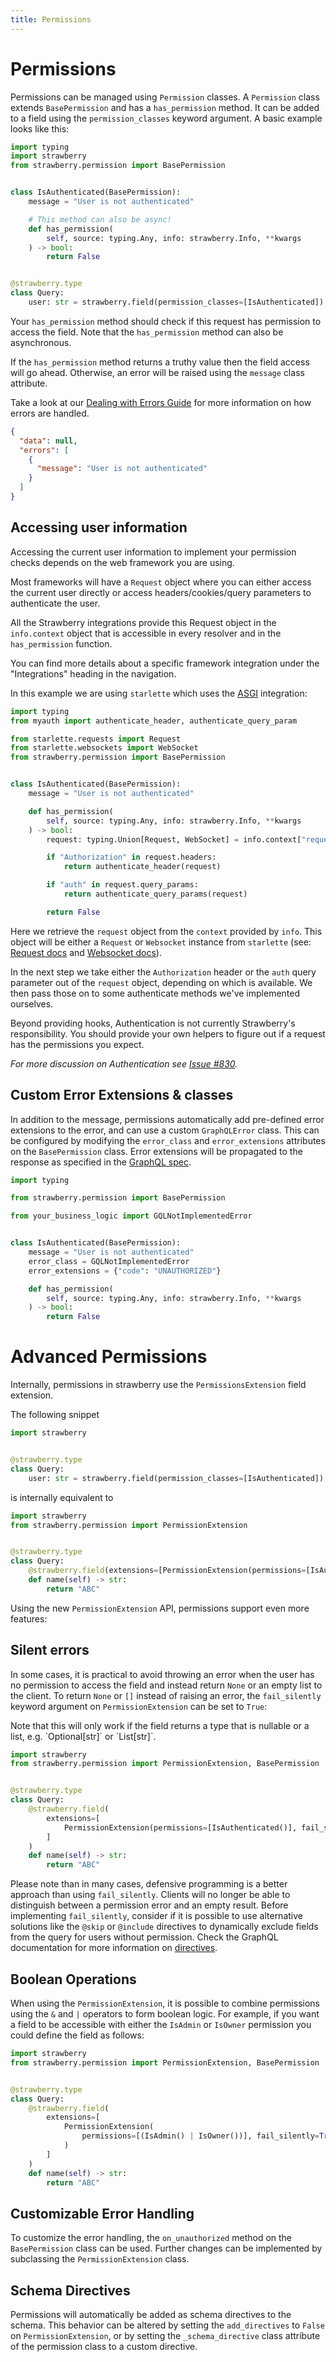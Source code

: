 ```yaml
---
title: Permissions
---
```


# Permissions

Permissions can be managed using `Permission` classes. A `Permission` class
extends `BasePermission` and has a `has_permission` method. It can be added to a
field using the `permission_classes` keyword argument. A basic example looks
like this:

```python
import typing
import strawberry
from strawberry.permission import BasePermission


class IsAuthenticated(BasePermission):
    message = "User is not authenticated"

    # This method can also be async!
    def has_permission(
        self, source: typing.Any, info: strawberry.Info, **kwargs
    ) -> bool:
        return False


@strawberry.type
class Query:
    user: str = strawberry.field(permission_classes=[IsAuthenticated])
```

Your `has_permission` method should check if this request has permission to
access the field. Note that the `has_permission` method can also be
asynchronous.

If the `has_permission` method returns a truthy value then the field access will
go ahead. Otherwise, an error will be raised using the `message` class
attribute.

Take a look at our [Dealing with Errors Guide](/docs/guides/errors) for more
information on how errors are handled.

```json
{
  "data": null,
  "errors": [
    {
      "message": "User is not authenticated"
    }
  ]
}
```

## Accessing user information

Accessing the current user information to implement your permission checks
depends on the web framework you are using.

Most frameworks will have a `Request` object where you can either access the
current user directly or access headers/cookies/query parameters to authenticate
the user.

All the Strawberry integrations provide this Request object in the
`info.context` object that is accessible in every resolver and in the
`has_permission` function.

You can find more details about a specific framework integration under the
"Integrations" heading in the navigation.

In this example we are using `starlette` which uses the
[ASGI](/docs/integrations/asgi) integration:

```python
import typing
from myauth import authenticate_header, authenticate_query_param

from starlette.requests import Request
from starlette.websockets import WebSocket
from strawberry.permission import BasePermission


class IsAuthenticated(BasePermission):
    message = "User is not authenticated"

    def has_permission(
        self, source: typing.Any, info: strawberry.Info, **kwargs
    ) -> bool:
        request: typing.Union[Request, WebSocket] = info.context["request"]

        if "Authorization" in request.headers:
            return authenticate_header(request)

        if "auth" in request.query_params:
            return authenticate_query_params(request)

        return False
```

Here we retrieve the `request` object from the `context` provided by `info`.
This object will be either a `Request` or `Websocket` instance from `starlette`
(see: [Request docs](https://www.starlette.io/requests/) and
[Websocket docs](https://www.starlette.io/websockets/)).

In the next step we take either the `Authorization` header or the `auth` query
parameter out of the `request` object, depending on which is available. We then
pass those on to some authenticate methods we've implemented ourselves.

Beyond providing hooks, Authentication is not currently Strawberry's
responsibility. You should provide your own helpers to figure out if a request
has the permissions you expect.

_For more discussion on Authentication see_
_[Issue #830](https://github.com/strawberry-graphql/strawberry/issues/830)._

## Custom Error Extensions & classes

In addition to the message, permissions automatically add pre-defined error
extensions to the error, and can use a custom `GraphQLError` class. This can be
configured by modifying the `error_class` and `error_extensions` attributes on
the `BasePermission` class. Error extensions will be propagated to the response
as specified in the
[GraphQL spec](https://strawberry.rocks/docs/types/exceptions).

```python
import typing

from strawberry.permission import BasePermission

from your_business_logic import GQLNotImplementedError


class IsAuthenticated(BasePermission):
    message = "User is not authenticated"
    error_class = GQLNotImplementedError
    error_extensions = {"code": "UNAUTHORIZED"}

    def has_permission(
        self, source: typing.Any, info: strawberry.Info, **kwargs
    ) -> bool:
        return False
```

# Advanced Permissions

Internally, permissions in strawberry use the `PermissionsExtension` field
extension.

The following snippet

```python
import strawberry


@strawberry.type
class Query:
    user: str = strawberry.field(permission_classes=[IsAuthenticated])
```

is internally equivalent to

```python
import strawberry
from strawberry.permission import PermissionExtension


@strawberry.type
class Query:
    @strawberry.field(extensions=[PermissionExtension(permissions=[IsAuthenticated()])])
    def name(self) -> str:
        return "ABC"
```

Using the new `PermissionExtension` API, permissions support even more features:

## Silent errors

In some cases, it is practical to avoid throwing an error when the user has no
permission to access the field and instead return `None` or an empty list to the
client. To return `None` or `[]` instead of raising an error, the
`fail_silently ` keyword argument on `PermissionExtension` can be set to `True`:

<Warning>
Note that this will only work if the field returns a type that
is nullable or a list, e.g. `Optional[str]` or `List[str]`.
</Warning>

```python
import strawberry
from strawberry.permission import PermissionExtension, BasePermission


@strawberry.type
class Query:
    @strawberry.field(
        extensions=[
            PermissionExtension(permissions=[IsAuthenticated()], fail_silently=True)
        ]
    )
    def name(self) -> str:
        return "ABC"
```

Please note than in many cases, defensive programming is a better approach than
using `fail_silently`. Clients will no longer be able to distinguish between a
permission error and an empty result. Before implementing `fail_silently`,
consider if it is possible to use alternative solutions like the `@skip` or
`@include` directives to dynamically exclude fields from the query for users
without permission. Check the GraphQL documentation for more information on
[directives](https://graphql.org/learn/queries/#directives).

## Boolean Operations

When using the `PermissionExtension`, it is possible to combine permissions
using the `&` and `|` operators to form boolean logic. For example, if you want
a field to be accessible with either the `IsAdmin` or `IsOwner` permission you
could define the field as follows:

```python
import strawberry
from strawberry.permission import PermissionExtension, BasePermission


@strawberry.type
class Query:
    @strawberry.field(
        extensions=[
            PermissionExtension(
                permissions=[(IsAdmin() | IsOwner())], fail_silently=True
            )
        ]
    )
    def name(self) -> str:
        return "ABC"
```

## Customizable Error Handling

To customize the error handling, the `on_unauthorized` method on the
`BasePermission` class can be used. Further changes can be implemented by
subclassing the `PermissionExtension` class.

## Schema Directives

Permissions will automatically be added as schema directives to the schema. This
behavior can be altered by setting the `add_directives` to `False` on
`PermissionExtension`, or by setting the `_schema_directive` class attribute of
the permission class to a custom directive.
